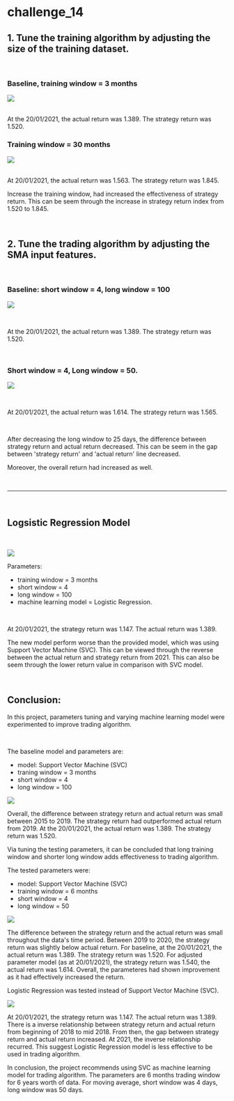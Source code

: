 # challenge_14


## 1. Tune the training algorithm by adjusting the size of the training dataset. 

<br>

### Baseline, training window = 3 months

![](./Baseline.png)

<br>
At the 20/01/2021, the actual return was 1.389. The strategy return was 1.520. 

<br>

### Training window = 30 months 

![](./6months.png)

<br>
At 20/01/2021, the actual return was 1.563. The strategy return was 1.845. 

<br>

Increase the training window, had increased the effectiveness of strategy return. This can be seem through the increase in strategy return index from 1.520 to 1.845. 

<br>

## 2. Tune the trading algorithm by adjusting the SMA input features.
<br>

### Baseline: short window = 4, long window = 100

![](./Baseline.png)

<br>

At the 20/01/2021, the actual return was 1.389. The strategy return was 1.520. 

<br>

### Short window = 4, Long window = 50. 
![](./short_4_long_50.png)

<br>

At 20/01/2021, the actual return was 1.614. The strategy return was 1.565. 

<br>

After decreasing the long window to 25 days, the difference between strategy return and actual return decreased. This can be seem in the gap between 'strategy return' and 'actual return' line decreased. 

Moreover, the overall return had increased as well. 

<br>


---

<br>

## Logsistic Regression Model 
<br>

![](./LogisticRegression.png)

Parameters: 
- training window = 3 months
- short window = 4
- long window = 100 
- machine learning model = Logistic Regression. 

<br>

At 20/01/2021, the strategy return was 1.147. The actual return was 1.389. 

The new model perform worse than the provided model, which was using Support Vector Machine (SVC). This can be viewed through the reverse between the actual return and strategy return from 2021. This can also be seem through the lower return value in comparison with SVC model. 

<br>


## Conclusion: 

In this project, parameters tuning and varying machine learning model were experimented to improve trading algorithm. 

<br>

The baseline model and parameters are: 
- model: Support Vector Machine (SVC)
- traning window = 3 months 
- short window = 4 
- long window = 100

![](./Baseline.png)

Overall, the difference between strategy return and actual return was small between 2015 to 2019. The strategy return had outperformed actual return from 2019. At the 20/01/2021, the actual return was 1.389. The strategy return was 1.520. 

Via tuning the testing parameters, it can be concluded that long training window and shorter long window adds effectiveness to trading algorithm. 

The tested parameters were: 
- model: Support Vector Machine (SVC)
- training window = 6 months 
- short window = 4 
- long window = 50 

![](./short_4_long_50.png)

The difference between the strategy return and the actual return was small throughout the data's time period. Between 2019 to 2020, the strategy return was slightly below actual return. For baseline, at the 20/01/2021, the actual return was 1.389. The strategy return was 1.520. For adjusted parameter model (as at 20/01/2021), the strategy return was 1.540, the actual return was 1.614. Overall, the parameteres had shown improvement as it had effectively increased the return. 

Logistic Regression was tested instead of Support Vector Machine (SVC). 

![](./LogisticRegression.png)

At 20/01/2021, the strategy return was 1.147. The actual return was 1.389. There is a inverse relationship between strategy return and actual return from beginning of 2018 to mid 2018. From then, the gap between strategy return and actual return increased. At 2021, the inverse relationship recurred. This suggest Logistic Regression model is less effective to be used in trading algorithm. 

In conclusion, the project recommends using SVC as machine learning model for trading algorithm. The parameters are 6 months trading window for 6 years worth of data. For moving average, short window was 4 days, long window was 50 days. 